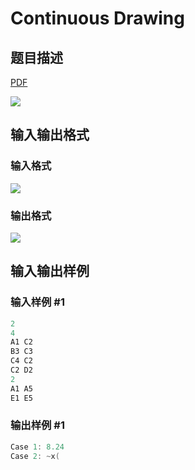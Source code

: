 # Continuous Drawing

## 题目描述

[problemUrl]: https://uva.onlinejudge.org/index.php?option=com_onlinejudge&Itemid=8&category=23&page=show_problem&problem=2097

[PDF](https://uva.onlinejudge.org/external/111/p11156.pdf)

![](https://cdn.luogu.com.cn/upload/vjudge_pic/UVA11156/bfcd2602894ac8517b229a65393bdb815bfff306.png)

## 输入输出格式

### 输入格式

![](https://cdn.luogu.com.cn/upload/vjudge_pic/UVA11156/48610ed07fc44178e6a664b81c08fdd1c2a1eabc.png)

### 输出格式

![](https://cdn.luogu.com.cn/upload/vjudge_pic/UVA11156/a977c315e70fbdc4af3cbe04334e9a0e9f66ad1d.png)

## 输入输出样例

### 输入样例 #1

```cpp
2
4
A1 C2
B3 C3
C4 C2
C2 D2
2
A1 A5
E1 E5
```


### 输出样例 #1

```cpp
Case 1: 8.24
Case 2: ~x(
```


